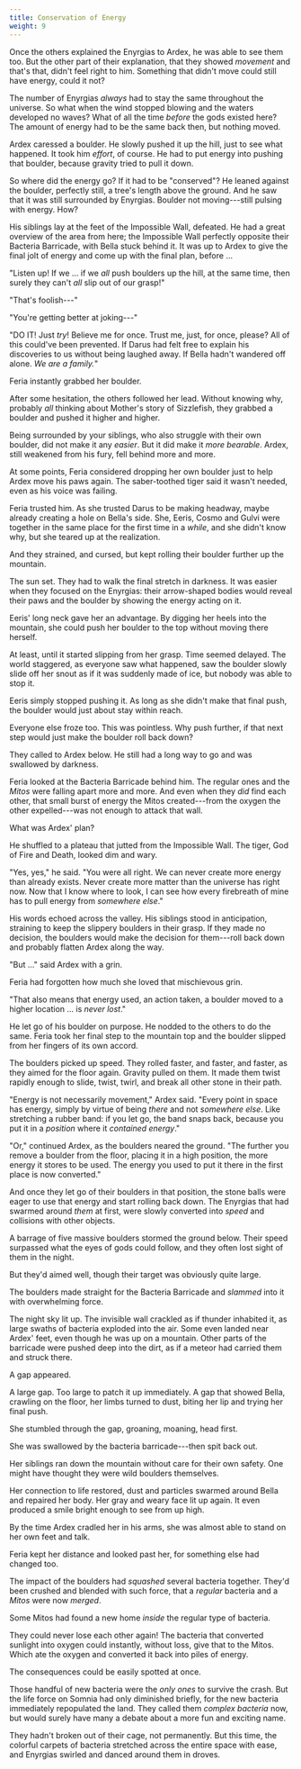 ```yaml
---
title: Conservation of Energy
weight: 9
---
```

Once the others explained the Enyrgias to Ardex, he was able to see them too. But the other part of their explanation, that they showed _movement_ and that's that, didn't feel right to him. Something that didn't move could still have energy, could it not? 

The number of Enyrgias _always_ had to stay the same throughout the universe. So what when the wind stopped blowing and the waters developed no waves? What of all the time _before_ the gods existed here? The amount of energy had to be the same back then, but nothing moved.

Ardex caressed a boulder. He slowly pushed it up the hill, just to see what happened. It took him _effort_, of course. He had to put energy into pushing that boulder, because gravity tried to pull it down.

So where did the energy go? If it had to be "conserved"? He leaned against the boulder, perfectly still, a tree's length above the ground. And he saw that it was still surrounded by Enyrgias. Boulder not moving---still pulsing with energy. How?

His siblings lay at the feet of the Impossible Wall, defeated. He had a great overview of the area from here; the Impossible Wall perfectly opposite their Bacteria Barricade, with Bella stuck behind it. It was up to Ardex to give the final jolt of energy and come up with the final plan, before ...

"Listen up! If we ... if we _all_ push boulders up the hill, at the same time, then surely they can't _all_ slip out of our grasp!"

"That's foolish---"

"You're getting better at joking---"

"DO IT! Just _try_! Believe me for once. Trust me, just, for once, please? All of this could've been prevented. If Darus had felt free to explain his discoveries to us without being laughed away. If Bella hadn't wandered off alone. _We are a family._"

Feria instantly grabbed her boulder. 

After some hesitation, the others followed her lead. Without knowing why, probably _all_ thinking about Mother's story of Sizzlefish, they grabbed a boulder and pushed it higher and higher.

Being surrounded by your siblings, who also struggle with their own boulder, did not make it any _easier_. But it did make it _more bearable_. Ardex, still weakened from his fury, fell behind more and more. 

At some points, Feria considered dropping her own boulder just to help Ardex move his paws again. The saber-toothed tiger said it wasn't needed, even as his voice was failing.

Feria trusted him. As she trusted Darus to be making headway, maybe already creating a hole on Bella's side. She, Eeris, Cosmo and Gulvi were together in the same place for the first time in a _while_, and she didn't know why, but she teared up at the realization. 

And they strained, and cursed, but kept rolling their boulder further up the mountain.

The sun set. They had to walk the final stretch in darkness. It was easier when they focused on the Enyrgias: their arrow-shaped bodies would reveal their paws and the boulder by showing the energy acting on it.

Eeris' long neck gave her an advantage. By digging her heels into the mountain, she could push her boulder to the top without moving there herself.

At least, until it started slipping from her grasp. Time seemed delayed. The world staggered, as everyone saw what happened, saw the boulder slowly slide off her snout as if it was suddenly made of ice, but nobody was able to stop it.

Eeris simply stopped pushing it. As long as she didn't make that final push, the boulder would just about stay within reach.

Everyone else froze too. This was pointless. Why push further, if that next step would just make the boulder roll back down?

They called to Ardex below. He still had a long way to go and was swallowed by darkness.

Feria looked at the Bacteria Barricade behind him. The regular ones and the _Mitos_ were falling apart more and more. And even when they _did_ find each other, that small burst of energy the Mitos created---from the oxygen the other expelled---was not enough to attack that wall.

What was Ardex' plan?

He shuffled to a plateau that jutted from the Impossible Wall. The tiger, God of Fire and Death, looked dim and wary.

"Yes, yes," he said. "You were all right. We can never create more energy than already exists. Never create more matter than the universe has right now. Now that I know where to look, I can see how every firebreath of mine has to pull energy from _somewhere else_."

His words echoed across the valley. His siblings stood in anticipation, straining to keep the slippery boulders in their grasp. If they made no decision, the boulders would make the decision for them---roll back down and probably flatten Ardex along the way.

"But ..." said Ardex with a grin. 

Feria had forgotten how much she loved that mischievous grin.

"That also means that energy used, an action taken, a boulder moved to a higher location ... is _never lost_." 

He let go of his boulder on purpose. He nodded to the others to do the same. Feria took her final step to the mountain top and the boulder slipped from her fingers of its own accord.

The boulders picked up speed. They rolled faster, and faster, and faster, as they aimed for the floor again. Gravity pulled on them. It made them twist rapidly enough to slide, twist, twirl, and break all other stone in their path.

"Energy is not necessarily movement," Ardex said. "Every point in space has energy, simply by virtue of being _there_ and not _somewhere else_. Like stretching a rubber band: if you let go, the band snaps back, because you put it in a _position_ where it _contained energy_."

"Or," continued Ardex, as the boulders neared the ground. "The further you remove a boulder from the floor, placing it in a high position, the more energy it stores to be used. The energy you used to put it there in the first place is now converted."

And once they let go of their boulders in that position, the stone balls were eager to use that energy and start rolling back down. The Enyrgias that had swarmed around _them_ at first, were slowly converted into _speed_ and collisions with other objects.

A barrage of five massive boulders stormed the ground below. Their speed surpassed what the eyes of gods could follow, and they often lost sight of them in the night. 

But they'd aimed well, though their target was obviously quite large.

The boulders made straight for the Bacteria Barricade and _slammed_ into it with overwhelming force.

The night sky lit up. The invisible wall crackled as if thunder inhabited it, as large swaths of bacteria exploded into the air. Some even landed near Ardex' feet, even though he was up on a mountain. Other parts of the barricade were pushed deep into the dirt, as if a meteor had carried them and struck there.

A gap appeared.

A large gap. Too large to patch it up immediately. A gap that showed Bella, crawling on the floor, her limbs turned to dust, biting her lip and trying her final push.

She stumbled through the gap, groaning, moaning, head first.

She was swallowed by the bacteria barricade---then spit back out.

Her siblings ran down the mountain without care for their own safety. One might have thought they were wild boulders themselves.

Her connection to life restored, dust and particles swarmed around Bella and repaired her body. Her gray and weary face lit up again. It even produced a smile bright enough to see from up high.

By the time Ardex cradled her in his arms, she was almost able to stand on her own feet and talk.

Feria kept her distance and looked past her, for something else had changed too. 

The impact of the boulders had _squashed_ several bacteria together. They'd been crushed and blended with such force, that a _regular_ bacteria and a _Mitos_ were now _merged_.

Some Mitos had found a new home _inside_ the regular type of bacteria. 

They could never lose each other again! The bacteria that converted sunlight into oxygen could instantly, without loss, give that to the Mitos. Which ate the oxygen and converted it back into piles of energy. 

The consequences could be easily spotted at once.

Those handful of new bacteria were the _only ones_ to survive the crash. But the life force on Somnia had only diminished briefly, for the new bacteria immediately repopulated the land. They called them _complex bacteria_ now, but would surely have many a debate about a more fun and exciting name. 

They hadn't broken out of their cage, not permanently. But this time, the colorful carpets of bacteria stretched across the entire space with ease, and Enyrgias swirled and danced around them in droves.